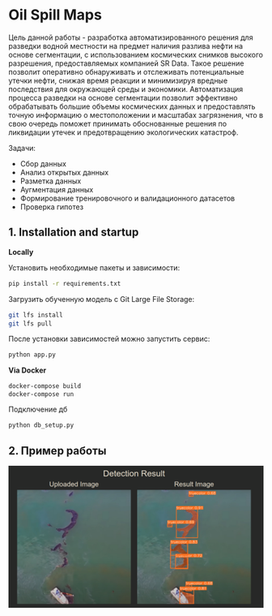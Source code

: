 # Oil Spill Maps

Цель данной работы - разработка автоматизированного решения для разведки водной местности на предмет наличия разлива нефти на основе сегментации, с использованием космических снимков высокого разрешения, предоставляемых компанией SR Data. Такое решение позволит оперативно обнаруживать и отслеживать потенциальные утечки нефти, снижая время реакции и минимизируя вредные последствия для окружающей среды и экономики. Автоматизация процесса разведки на основе сегментации позволит эффективно обрабатывать большие объемы космических данных и предоставлять точную информацию о местоположении и масштабах загрязнения, что в свою очередь поможет принимать обоснованные решения по ликвидации утечек и предотвращению экологических катастроф.

Задачи:
* Сбор данных
* Анализ открытых данных
* Разметка данных
* Аугментация данных
* Формирование тренировочного и валидационного датасетов
* Проверка гипотез


## 1. Installation and startup

**Locally**

Установить необходимые пакеты и зависимости:
```Bash
pip install -r requirements.txt
```
Загрузить обученную модель с Git Large File Storage:

```Bash
git lfs install
git lfs pull
```
После установки зависимостей можно запустить сервис:

```Bash
python app.py
```

**Via Docker**
```Bach
docker-compose build
docker-compose run
```


Подключение дб
```Bash
python db_setup.py
```

## 2. Пример работы

![example.png](example.png)
